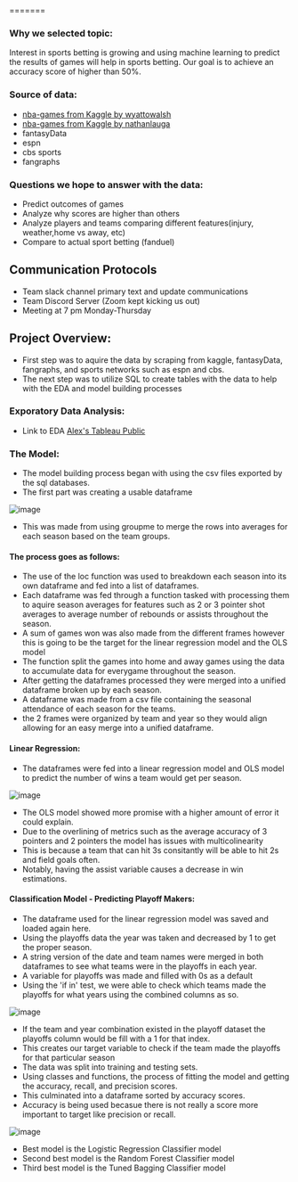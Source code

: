 =======
### Why we selected topic:

Interest in sports betting is growing and using machine learning to predict the results of games will help in sports betting. 
Our goal is to achieve an accuracy score of higher than 50%.

### Source of data:

- [nba-games from Kaggle by wyattowalsh](https://www.kaggle.com/wyattowalsh/basketball)
- [nba-games from Kaggle by nathanlauga](https://www.kaggle.com/nathanlauga/nba-games)
- fantasyData
- espn
- cbs sports
- fangraphs

###  Questions we hope to answer with the data:

- Predict outcomes of games
- Analyze why scores are higher than others
- Analyze players and teams comparing different features(injury, weather,home vs away, etc)
- Compare to actual sport betting (fanduel)

## Communication Protocols

- Team slack channel primary text and update communications
- Team Discord Server (Zoom kept kicking us out)
- Meeting at 7 pm Monday-Thursday

## Project Overview: 

- First step was to aquire the data by scraping from kaggle, fantasyData, fangraphs, and sports networks such as espn and cbs.
- The next step was to utilize SQL to create tables with the data to help with the EDA and model building processes

### Exporatory Data Analysis:

- Link to EDA [Alex's Tableau Public](https://public.tableau.com/app/profile/alex.lieberman/viz/NBAtests/Story1)

### The Model:

- The model building process began with using the csv files exported by the sql databases.
- The first part was creating a usable dataframe

![image](https://user-images.githubusercontent.com/71575748/169663523-f76f4c55-050d-4d41-a691-5b72f3042aa6.png)

  - This was made from using groupme to merge the rows into averages for each season based on the team groups.

#### The process goes as follows:

- The use of the loc function was used to breakdown each season into its own dataframe and fed into a list of dataframes.
- Each dataframe was fed through a function tasked with processing them to aquire season averages for features such as 2 or 3 pointer shot averages to average number of rebounds or assists throughout the season.
- A sum of games won was also made from the different frames however this is going to be the target for the linear regression model and the OLS model
- The function split the games into home and away games using the data to accumulate data for everygame throughout the season.
- After getting the dataframes processed they were merged into a unified dataframe broken up by each season.
- A dataframe was made from a csv file containing the seasonal attendance of each season for the teams.
- the 2 frames were organized by team and year so they would align allowing for an easy merge into a unified dataframe.

#### Linear Regression:

- The dataframes were fed into a linear regression model and OLS model to predict the number of wins a team would get per season.

![image](https://user-images.githubusercontent.com/71575748/169635542-7759190c-11d1-4faf-b3fa-5ee74017aadf.png)

- The OLS model showed more promise with a higher amount of error it could explain.
- Due to the overlining of metrics such as the average accuracy of 3 pointers and 2 pointers the model has issues with multicolinearity
- This is because a team that can hit 3s consitantly will be able to hit 2s and field goals often.
- Notably, having the assist variable causes a decrease in win estimations.

#### Classification Model - Predicting Playoff Makers:

- The dataframe used for the linear regression model was saved and loaded again here.
- Using the playoffs data the year was taken and decreased by 1 to get the proper season.
- A string version of the date and team names were merged in both dataframes to see what teams were in the playoffs in each year.
- A variable for playoffs was made and filled with 0s as a default
- Using the 'if in' test, we were able to check which teams made the playoffs for what years using the combined columns as so.

![image](https://user-images.githubusercontent.com/71575748/169663581-d54a75fc-ba56-4176-bf8e-190044e07ca3.png)

- If the team and year combination existed in the playoff dataset the playoffs column would be fill with a 1 for that index.
- This creates our target variable to check if the team made the playoffs for that particular season
- The data was split into training and testing sets.
- Using classes and functions, the process of fitting the model and getting the accuracy, recall, and precision scores.
- This culminated into a dataframe sorted by accuracy scores. 
- Accuracy is being used becasue there is not really a score more important to target like precision or recall.

![image](https://user-images.githubusercontent.com/71575748/169663640-073727c1-df70-4b68-aa81-f4e477d5e40d.png)

- Best model is the Logistic Regression Classifier model
- Second best model is the Random Forest Classifier model
- Third best model is the Tuned Bagging Classifier model

